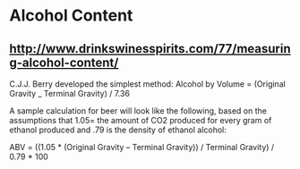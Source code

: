 # Alcohol Content

## http://www.drinkswinesspirits.com/77/measuring-alcohol-content/

C.J.J. Berry developed the simplest method:
Alcohol by Volume = (Original Gravity _ Terminal Gravity) / 7.36

A sample calculation for beer will look like the following, based on the assumptions that 1.05= the amount of CO2 produced for every gram of ethanol produced and .79 is the density of ethanol alcohol:

ABV = ((1.05 * (Original Gravity – Terminal Gravity)) / Terminal Gravity) / 0.79 * 100

